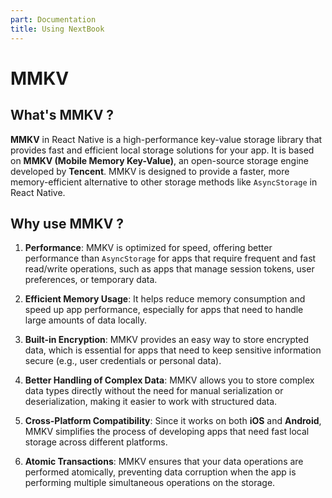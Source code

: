 ```yaml
---
part: Documentation
title: Using NextBook
---
```


# MMKV
## What's MMKV ?

**MMKV** in React Native is a high-performance key-value storage library that provides fast and efficient local storage solutions for your app. It is based on **MMKV (Mobile Memory Key-Value)**, an open-source storage engine developed by **Tencent**. MMKV is designed to provide a faster, more memory-efficient alternative to other storage methods like `AsyncStorage` in React Native.

## Why use MMKV ?

1.   **Performance**: MMKV is optimized for speed, offering better performance than `AsyncStorage` for apps that require frequent and fast read/write operations, such as apps that manage session tokens, user preferences, or temporary data.
    
2.   **Efficient Memory Usage**: It helps reduce memory consumption and speed up app performance, especially for apps that need to handle large amounts of data locally.
    
3.   **Built-in Encryption**: MMKV provides an easy way to store encrypted data, which is essential for apps that need to keep sensitive information secure (e.g., user credentials or personal data).
    
4.   **Better Handling of Complex Data**: MMKV allows you to store complex data types directly without the need for manual serialization or deserialization, making it easier to work with structured data.
    
5.   **Cross-Platform Compatibility**: Since it works on both **iOS** and **Android**, MMKV simplifies the process of developing apps that need fast local storage across different platforms.
    
6.   **Atomic Transactions**: MMKV ensures that your data operations are performed atomically, preventing data corruption when the app is performing multiple simultaneous operations on the storage.
